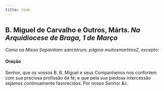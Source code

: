 ```yaml
---
title: todo
---
```

<h2 class="text-center">B. Miguel de Carvalho e Outros, Márts. <em>Na Arquidiocese de Braga, 1 de Março</em></h2>

<em>Como na Missa Sapiéntiam sanctórum, página muitosmartires2, excepto:</em>

<h4 class="text-center">Oração</h4>
<div class="container-fluid">
<div class="row">
<div class="dropcap text-justify">

</div>
<div class="dropcap text-justify">
Senhor, que os vossos B. B. Miguel e seus Companheiros nos confortem com sua preciosa profissão de fé; e que pela sua piedosa intercessão sejamos continuamente favorecidos. Por nosso Senhor <em>&c.</em>
</div>
</div>
</div>